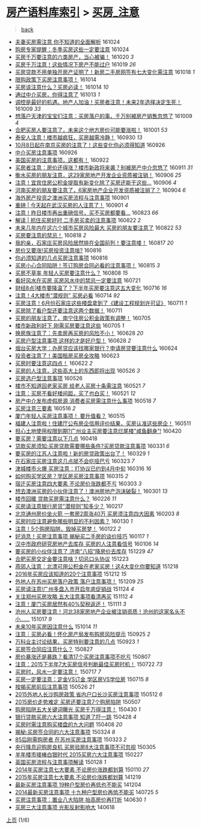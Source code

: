 [房产语料库索引](../../README.md)  > [买房_注意](买房_注意.md)
====
> [back](../README.md)

- [夫妻买房需注意 你不知道的全面解析](http://jkwz.applinzi.com/ittc/6892649284746347524.html#%E5%A4%AB%E5%A6%BB%E4%B9%B0%E6%88%BF%E9%9C%80%E6%B3%A8%E6%84%8F+%E4%BD%A0%E4%B8%8D%E7%9F%A5%E9%81%93%E7%9A%84%E5%85%A8%E9%9D%A2%E8%A7%A3%E6%9E%90) 161024  
- [购房专家提醒：冬季买房这些一定要注意](http://jkwz.applinzi.com/ittc/6892590665589851140.html#%E8%B4%AD%E6%88%BF%E4%B8%93%E5%AE%B6%E6%8F%90%E9%86%92%EF%BC%9A%E5%86%AC%E5%AD%A3%E4%B9%B0%E6%88%BF%E8%BF%99%E4%BA%9B%E4%B8%80%E5%AE%9A%E8%A6%81%E6%B3%A8%E6%84%8F) 161024  
- [买房千万要注意的六类房产，当心被骗！](http://jkwz.applinzi.com/ittc/6891079267521135620.html#%E4%B9%B0%E6%88%BF%E5%8D%83%E4%B8%87%E8%A6%81%E6%B3%A8%E6%84%8F%E7%9A%84%E5%85%AD%E7%B1%BB%E6%88%BF%E4%BA%A7%EF%BC%8C%E5%BD%93%E5%BF%83%E8%A2%AB%E9%AA%97%EF%BC%81) 161020 *3* 
- [买房千万注意！这些情况下房产不能过户](http://jkwz.applinzi.com/ittc/6890749679565800452.html#%E4%B9%B0%E6%88%BF%E5%8D%83%E4%B8%87%E6%B3%A8%E6%84%8F%EF%BC%81%E8%BF%99%E4%BA%9B%E6%83%85%E5%86%B5%E4%B8%8B%E6%88%BF%E4%BA%A7%E4%B8%8D%E8%83%BD%E8%BF%87%E6%88%B7) 161019 *26* 
- [买房贷款不用单独开房产证明了！新房二手房网签有七大变化需注意](http://jkwz.applinzi.com/ittc/6890239289912198149.html#%E4%B9%B0%E6%88%BF%E8%B4%B7%E6%AC%BE%E4%B8%8D%E7%94%A8%E5%8D%95%E7%8B%AC%E5%BC%80%E6%88%BF%E4%BA%A7%E8%AF%81%E6%98%8E%E4%BA%86%EF%BC%81%E6%96%B0%E6%88%BF%E4%BA%8C%E6%89%8B%E6%88%BF%E7%BD%91%E7%AD%BE%E6%9C%89%E4%B8%83%E5%A4%A7%E5%8F%98%E5%8C%96%E9%9C%80%E6%B3%A8%E6%84%8F) 161018 *1* 
- [限购政策下买房注意事项！](http://jkwz.applinzi.com/ittc/6888923717161190404.html#%E9%99%90%E8%B4%AD%E6%94%BF%E7%AD%96%E4%B8%8B%E4%B9%B0%E6%88%BF%E6%B3%A8%E6%84%8F%E4%BA%8B%E9%A1%B9%EF%BC%81) 161014  
- [买房该注意什么？买房必读！](http://jkwz.applinzi.com/ittc/6888781972935017476.html#%E4%B9%B0%E6%88%BF%E8%AF%A5%E6%B3%A8%E6%84%8F%E4%BB%80%E4%B9%88%EF%BC%9F%E4%B9%B0%E6%88%BF%E5%BF%85%E8%AF%BB%EF%BC%81) 161014 *10* 
- [通过中介买房，你得注意了](http://jkwz.applinzi.com/ittc/6888577064927495173.html#%E9%80%9A%E8%BF%87%E4%B8%AD%E4%BB%8B%E4%B9%B0%E6%88%BF%EF%BC%8C%E4%BD%A0%E5%BE%97%E6%B3%A8%E6%84%8F%E4%BA%86) 161013 *1* 
- [调控是最好的机遇。地产人加油！买房者注意！未来2年选择决定生死！](http://jkwz.applinzi.com/ittc/6886904745658156036.html#%E8%B0%83%E6%8E%A7%E6%98%AF%E6%9C%80%E5%A5%BD%E7%9A%84%E6%9C%BA%E9%81%87%E3%80%82%E5%9C%B0%E4%BA%A7%E4%BA%BA%E5%8A%A0%E6%B2%B9%EF%BC%81%E4%B9%B0%E6%88%BF%E8%80%85%E6%B3%A8%E6%84%8F%EF%BC%81%E6%9C%AA%E6%9D%A52%E5%B9%B4%E9%80%89%E6%8B%A9%E5%86%B3%E5%AE%9A%E7%94%9F%E6%AD%BB%EF%BC%81) 161009 *33* 
- [想落户天津的宝宝们注意：买房落户的事，千万别被房产销售忽悠了](http://jkwz.applinzi.com/ittc/6886885717787018245.html#%E6%83%B3%E8%90%BD%E6%88%B7%E5%A4%A9%E6%B4%A5%E7%9A%84%E5%AE%9D%E5%AE%9D%E4%BB%AC%E6%B3%A8%E6%84%8F%EF%BC%9A%E4%B9%B0%E6%88%BF%E8%90%BD%E6%88%B7%E7%9A%84%E4%BA%8B%EF%BC%8C%E5%8D%83%E4%B8%87%E5%88%AB%E8%A2%AB%E6%88%BF%E4%BA%A7%E9%94%80%E5%94%AE%E5%BF%BD%E6%82%A0%E4%BA%86) 161009 *4* 
- [合肥买房人要注意了，未来这个地方房价可能要涨啦！](http://jkwz.applinzi.com/ittc/6883806720647758853.html#%E5%90%88%E8%82%A5%E4%B9%B0%E6%88%BF%E4%BA%BA%E8%A6%81%E6%B3%A8%E6%84%8F%E4%BA%86%EF%BC%8C%E6%9C%AA%E6%9D%A5%E8%BF%99%E4%B8%AA%E5%9C%B0%E6%96%B9%E6%88%BF%E4%BB%B7%E5%8F%AF%E8%83%BD%E8%A6%81%E6%B6%A8%E5%95%A6%EF%BC%81) 161001 *53* 
- [泰安人注意！楼市越疯狂，买房越需冷静！](http://jkwz.applinzi.com/ittc/6883620269079397380.html#%E6%B3%B0%E5%AE%89%E4%BA%BA%E6%B3%A8%E6%84%8F%EF%BC%81%E6%A5%BC%E5%B8%82%E8%B6%8A%E7%96%AF%E7%8B%82%EF%BC%8C%E4%B9%B0%E6%88%BF%E8%B6%8A%E9%9C%80%E5%86%B7%E9%9D%99%EF%BC%81) 160930 *13* 
- [10月8日起在南京买房的注意了！这些变化你必须得知道](http://jkwz.applinzi.com/ittc/6882186777749619716.html#10%E6%9C%888%E6%97%A5%E8%B5%B7%E5%9C%A8%E5%8D%97%E4%BA%AC%E4%B9%B0%E6%88%BF%E7%9A%84%E6%B3%A8%E6%84%8F%E4%BA%86%EF%BC%81%E8%BF%99%E4%BA%9B%E5%8F%98%E5%8C%96%E4%BD%A0%E5%BF%85%E9%A1%BB%E5%BE%97%E7%9F%A5%E9%81%93) 160926  
- [中介买房注意事项](http://jkwz.applinzi.com/ittc/6882108273477551109.html#%E4%B8%AD%E4%BB%8B%E4%B9%B0%E6%88%BF%E6%B3%A8%E6%84%8F%E4%BA%8B%E9%A1%B9) 160926  
- [美国买房的注意事项，这都有！](http://jkwz.applinzi.com/ittc/6880689624745247748.html#%E7%BE%8E%E5%9B%BD%E4%B9%B0%E6%88%BF%E7%9A%84%E6%B3%A8%E6%84%8F%E4%BA%8B%E9%A1%B9%EF%BC%8C%E8%BF%99%E9%83%BD%E6%9C%89%EF%BC%81) 160922  
- [买房者注意：房价还得涨？楼市新政将来袭？别被房产中介忽悠了](http://jkwz.applinzi.com/ittc/6876617393350116356.html#%E4%B9%B0%E6%88%BF%E8%80%85%E6%B3%A8%E6%84%8F%EF%BC%9A%E6%88%BF%E4%BB%B7%E8%BF%98%E5%BE%97%E6%B6%A8%EF%BC%9F%E6%A5%BC%E5%B8%82%E6%96%B0%E6%94%BF%E5%B0%86%E6%9D%A5%E8%A2%AD%EF%BC%9F%E5%88%AB%E8%A2%AB%E6%88%BF%E4%BA%A7%E4%B8%AD%E4%BB%8B%E5%BF%BD%E6%82%A0%E4%BA%86) 160911 *31* 
- [衡水买房的朋友注意，这29家房地产开发企业资质被注销！](http://jkwz.applinzi.com/ittc/6874694614132458500.html#%E8%A1%A1%E6%B0%B4%E4%B9%B0%E6%88%BF%E7%9A%84%E6%9C%8B%E5%8F%8B%E6%B3%A8%E6%84%8F%EF%BC%8C%E8%BF%9929%E5%AE%B6%E6%88%BF%E5%9C%B0%E4%BA%A7%E5%BC%80%E5%8F%91%E4%BC%81%E4%B8%9A%E8%B5%84%E8%B4%A8%E8%A2%AB%E6%B3%A8%E9%94%80%EF%BC%81) 160906 *25* 
- [注意！宜宾住房公积金提取有新变化除了买房还能干这些...](http://jkwz.applinzi.com/ittc/6874550170225738756.html#%E6%B3%A8%E6%84%8F%EF%BC%81%E5%AE%9C%E5%AE%BE%E4%BD%8F%E6%88%BF%E5%85%AC%E7%A7%AF%E9%87%91%E6%8F%90%E5%8F%96%E6%9C%89%E6%96%B0%E5%8F%98%E5%8C%96%E9%99%A4%E4%BA%86%E4%B9%B0%E6%88%BF%E8%BF%98%E8%83%BD%E5%B9%B2%E8%BF%99%E4%BA%9B...) 160906 *4* 
- [河南买房的朋友要注意了，6家房地产企业开发资质被注销了？](http://jkwz.applinzi.com/ittc/6873789920816137221.html#%E6%B2%B3%E5%8D%97%E4%B9%B0%E6%88%BF%E7%9A%84%E6%9C%8B%E5%8F%8B%E8%A6%81%E6%B3%A8%E6%84%8F%E4%BA%86%EF%BC%8C6%E5%AE%B6%E6%88%BF%E5%9C%B0%E4%BA%A7%E4%BC%81%E4%B8%9A%E5%BC%80%E5%8F%91%E8%B5%84%E8%B4%A8%E8%A2%AB%E6%B3%A8%E9%94%80%E4%BA%86%EF%BC%9F) 160904 *6* 
- [海外房产投资之澳洲买房流程与注意事项](http://jkwz.applinzi.com/ittc/6872911890216387589.html#%E6%B5%B7%E5%A4%96%E6%88%BF%E4%BA%A7%E6%8A%95%E8%B5%84%E4%B9%8B%E6%BE%B3%E6%B4%B2%E4%B9%B0%E6%88%BF%E6%B5%81%E7%A8%8B%E4%B8%8E%E6%B3%A8%E6%84%8F%E4%BA%8B%E9%A1%B9) 160901  
- [重磅  | 今天起在武汉买房的人注意了！](http://jkwz.applinzi.com/ittc/6872829782651307012.html#%E9%87%8D%E7%A3%85++%7C+%E4%BB%8A%E5%A4%A9%E8%B5%B7%E5%9C%A8%E6%AD%A6%E6%B1%89%E4%B9%B0%E6%88%BF%E7%9A%84%E4%BA%BA%E6%B3%A8%E6%84%8F%E4%BA%86%EF%BC%81) 160901 *4* 
- [注意！昨日楼市再出重磅信号，买不买房都要看...](http://jkwz.applinzi.com/ittc/6869614719106810885.html#%E6%B3%A8%E6%84%8F%EF%BC%81%E6%98%A8%E6%97%A5%E6%A5%BC%E5%B8%82%E5%86%8D%E5%87%BA%E9%87%8D%E7%A3%85%E4%BF%A1%E5%8F%B7%EF%BC%8C%E4%B9%B0%E4%B8%8D%E4%B9%B0%E6%88%BF%E9%83%BD%E8%A6%81%E7%9C%8B...) 160823 *66* 
- [解读 | 抓住买房好时 二手房买卖的注意事项](http://jkwz.applinzi.com/ittc/6868432008312783876.html#%E8%A7%A3%E8%AF%BB+%7C+%E6%8A%93%E4%BD%8F%E4%B9%B0%E6%88%BF%E5%A5%BD%E6%97%B6+%E4%BA%8C%E6%89%8B%E6%88%BF%E4%B9%B0%E5%8D%96%E7%9A%84%E6%B3%A8%E6%84%8F%E4%BA%8B%E9%A1%B9) 160822 *2* 
- [未来几年内在这六个城市买房风险最大 买房的朋友要注意了](http://jkwz.applinzi.com/ittc/6869203896588829701.html#%E6%9C%AA%E6%9D%A5%E5%87%A0%E5%B9%B4%E5%86%85%E5%9C%A8%E8%BF%99%E5%85%AD%E4%B8%AA%E5%9F%8E%E5%B8%82%E4%B9%B0%E6%88%BF%E9%A3%8E%E9%99%A9%E6%9C%80%E5%A4%A7+%E4%B9%B0%E6%88%BF%E7%9A%84%E6%9C%8B%E5%8F%8B%E8%A6%81%E6%B3%A8%E6%84%8F%E4%BA%86) 160822 *53* 
- [买房要注意的禁忌！](http://jkwz.applinzi.com/ittc/6867753117940188165.html#%E4%B9%B0%E6%88%BF%E8%A6%81%E6%B3%A8%E6%84%8F%E7%9A%84%E7%A6%81%E5%BF%8C%EF%BC%81) 160818 *2* 
- [我的亲，石家庄买房风险居然排在全国前列！要注意喽！](http://jkwz.applinzi.com/ittc/6867359825670964228.html#%E6%88%91%E7%9A%84%E4%BA%B2%EF%BC%8C%E7%9F%B3%E5%AE%B6%E5%BA%84%E4%B9%B0%E6%88%BF%E9%A3%8E%E9%99%A9%E5%B1%85%E7%84%B6%E6%8E%92%E5%9C%A8%E5%85%A8%E5%9B%BD%E5%89%8D%E5%88%97%EF%BC%81%E8%A6%81%E6%B3%A8%E6%84%8F%E5%96%BD%EF%BC%81) 160817 *20* 
- [房价又要涨!买房投资注意啥?](http://jkwz.applinzi.com/ittc/6867002239981454340.html#%E6%88%BF%E4%BB%B7%E5%8F%88%E8%A6%81%E6%B6%A8%21%E4%B9%B0%E6%88%BF%E6%8A%95%E8%B5%84%E6%B3%A8%E6%84%8F%E5%95%A5%3F) 160816  
- [你必须知道的几点买房注意事项](http://jkwz.applinzi.com/ittc/6866893194234692613.html#%E4%BD%A0%E5%BF%85%E9%A1%BB%E7%9F%A5%E9%81%93%E7%9A%84%E5%87%A0%E7%82%B9%E4%B9%B0%E6%88%BF%E6%B3%A8%E6%84%8F%E4%BA%8B%E9%A1%B9) 160816  
- [买房小心合同陷阱！签订购房合同必看的注意事项！](http://jkwz.applinzi.com/ittc/6866643984440624132.html#%E4%B9%B0%E6%88%BF%E5%B0%8F%E5%BF%83%E5%90%88%E5%90%8C%E9%99%B7%E9%98%B1%EF%BC%81%E7%AD%BE%E8%AE%A2%E8%B4%AD%E6%88%BF%E5%90%88%E5%90%8C%E5%BF%85%E7%9C%8B%E7%9A%84%E6%B3%A8%E6%84%8F%E4%BA%8B%E9%A1%B9%EF%BC%81) 160815 *3* 
- [买房不草率 年轻人买房要注意什么？](http://jkwz.applinzi.com/ittc/6864055004809397252.html#%E4%B9%B0%E6%88%BF%E4%B8%8D%E8%8D%89%E7%8E%87+%E5%B9%B4%E8%BD%BB%E4%BA%BA%E4%B9%B0%E6%88%BF%E8%A6%81%E6%B3%A8%E6%84%8F%E4%BB%80%E4%B9%88%EF%BC%9F) 160808 *15* 
- [看好风水在买房 买房风水中的禁忌一定要注意](http://jkwz.applinzi.com/ittc/6856579370650698756.html#%E7%9C%8B%E5%A5%BD%E9%A3%8E%E6%B0%B4%E5%9C%A8%E4%B9%B0%E6%88%BF+%E4%B9%B0%E6%88%BF%E9%A3%8E%E6%B0%B4%E4%B8%AD%E7%9A%84%E7%A6%81%E5%BF%8C%E4%B8%80%E5%AE%9A%E8%A6%81%E6%B3%A8%E6%84%8F) 160721  
- [财经8点|楼市要降温了？下半年买房要注意这五大变化](http://jkwz.applinzi.com/ittc/6855593314912568324.html#%E8%B4%A2%E7%BB%8F8%E7%82%B9%7C%E6%A5%BC%E5%B8%82%E8%A6%81%E9%99%8D%E6%B8%A9%E4%BA%86%EF%BC%9F%E4%B8%8B%E5%8D%8A%E5%B9%B4%E4%B9%B0%E6%88%BF%E8%A6%81%E6%B3%A8%E6%84%8F%E8%BF%99%E4%BA%94%E5%A4%A7%E5%8F%98%E5%8C%96) 160716 *16* 
- [注意！4大楼市“潜规则” 买房必看](http://jkwz.applinzi.com/ittc/6854731725380518916.html#%E6%B3%A8%E6%84%8F%EF%BC%814%E5%A4%A7%E6%A5%BC%E5%B8%82%E2%80%9C%E6%BD%9C%E8%A7%84%E5%88%99%E2%80%9D+%E4%B9%B0%E6%88%BF%E5%BF%85%E7%9C%8B) 160714 *92* 
- [买房注意！6月份石家庄这些楼盘拿到了《建设工程规划许可证》](http://jkwz.applinzi.com/ittc/6853539189022524420.html#%E4%B9%B0%E6%88%BF%E6%B3%A8%E6%84%8F%EF%BC%816%E6%9C%88%E4%BB%BD%E7%9F%B3%E5%AE%B6%E5%BA%84%E8%BF%99%E4%BA%9B%E6%A5%BC%E7%9B%98%E6%8B%BF%E5%88%B0%E4%BA%86%E3%80%8A%E5%BB%BA%E8%AE%BE%E5%B7%A5%E7%A8%8B%E8%A7%84%E5%88%92%E8%AE%B8%E5%8F%AF%E8%AF%81%E3%80%8B) 160711 *1* 
- [买房除了看户型还要注意这两个数据！](http://jkwz.applinzi.com/ittc/6849898714646447109.html#%E4%B9%B0%E6%88%BF%E9%99%A4%E4%BA%86%E7%9C%8B%E6%88%B7%E5%9E%8B%E8%BF%98%E8%A6%81%E6%B3%A8%E6%84%8F%E8%BF%99%E4%B8%A4%E4%B8%AA%E6%95%B0%E6%8D%AE%EF%BC%81) 160711  
- [买房的朋友注意了，南宁住房公积金政策有调整！](http://jkwz.applinzi.com/ittc/6851404233001403397.html#%E4%B9%B0%E6%88%BF%E7%9A%84%E6%9C%8B%E5%8F%8B%E6%B3%A8%E6%84%8F%E4%BA%86%EF%BC%8C%E5%8D%97%E5%AE%81%E4%BD%8F%E6%88%BF%E5%85%AC%E7%A7%AF%E9%87%91%E6%94%BF%E7%AD%96%E6%9C%89%E8%B0%83%E6%95%B4%EF%BC%81) 160705  
- [楼市新政利好下 刚需买房要注意这些](http://jkwz.applinzi.com/ittc/6851355026416731141.html#%E6%A5%BC%E5%B8%82%E6%96%B0%E6%94%BF%E5%88%A9%E5%A5%BD%E4%B8%8B+%E5%88%9A%E9%9C%80%E4%B9%B0%E6%88%BF%E8%A6%81%E6%B3%A8%E6%84%8F%E8%BF%99%E4%BA%9B) 160705 *1* 
- [换房族注意了：先卖房再买房的风险不小！](http://jkwz.applinzi.com/ittc/6848831637282096133.html#%E6%8D%A2%E6%88%BF%E6%97%8F%E6%B3%A8%E6%84%8F%E4%BA%86%EF%BC%9A%E5%85%88%E5%8D%96%E6%88%BF%E5%86%8D%E4%B9%B0%E6%88%BF%E7%9A%84%E9%A3%8E%E9%99%A9%E4%B8%8D%E5%B0%8F%EF%BC%81) 160628 *20* 
- [买房户型注意事项 这样的才是好户型！](http://jkwz.applinzi.com/ittc/6848732815243609092.html#%E4%B9%B0%E6%88%BF%E6%88%B7%E5%9E%8B%E6%B3%A8%E6%84%8F%E4%BA%8B%E9%A1%B9+%E8%BF%99%E6%A0%B7%E7%9A%84%E6%89%8D%E6%98%AF%E5%A5%BD%E6%88%B7%E5%9E%8B%EF%BC%81) 160628 *2* 
- [烟台买房大学：办房贷应该找哪家银行？申请房贷要注意什么](http://jkwz.applinzi.com/ittc/6847309142204875781.html#%E7%83%9F%E5%8F%B0%E4%B9%B0%E6%88%BF%E5%A4%A7%E5%AD%A6%EF%BC%9A%E5%8A%9E%E6%88%BF%E8%B4%B7%E5%BA%94%E8%AF%A5%E6%89%BE%E5%93%AA%E5%AE%B6%E9%93%B6%E8%A1%8C%EF%BC%9F%E7%94%B3%E8%AF%B7%E6%88%BF%E8%B4%B7%E8%A6%81%E6%B3%A8%E6%84%8F%E4%BB%80%E4%B9%88) 160624  
- [投资者注意了！美国租房买房全攻略](http://jkwz.applinzi.com/ittc/6846916616700560389.html#%E6%8A%95%E8%B5%84%E8%80%85%E6%B3%A8%E6%84%8F%E4%BA%86%EF%BC%81%E7%BE%8E%E5%9B%BD%E7%A7%9F%E6%88%BF%E4%B9%B0%E6%88%BF%E5%85%A8%E6%94%BB%E7%95%A5) 160623  
- [买房时要注意这四点！](http://jkwz.applinzi.com/ittc/6846551364230185988.html#%E4%B9%B0%E6%88%BF%E6%97%B6%E8%A6%81%E6%B3%A8%E6%84%8F%E8%BF%99%E5%9B%9B%E7%82%B9%EF%BC%81) 160622 *2* 
- [买房的人注意，这些高大上的东西即将出现](http://jkwz.applinzi.com/ittc/6836537472296944644.html#%E4%B9%B0%E6%88%BF%E7%9A%84%E4%BA%BA%E6%B3%A8%E6%84%8F%EF%BC%8C%E8%BF%99%E4%BA%9B%E9%AB%98%E5%A4%A7%E4%B8%8A%E7%9A%84%E4%B8%9C%E8%A5%BF%E5%8D%B3%E5%B0%86%E5%87%BA%E7%8E%B0) 160526 *3* 
- [买房选户型注意事项](http://jkwz.applinzi.com/ittc/6836466789403591685.html#%E4%B9%B0%E6%88%BF%E9%80%89%E6%88%B7%E5%9E%8B%E6%B3%A8%E6%84%8F%E4%BA%8B%E9%A1%B9) 160526  
- [楼市不知道回老家买房 给老人买房十条需注意](http://jkwz.applinzi.com/ittc/6834746474768106501.html#%E6%A5%BC%E5%B8%82%E4%B8%8D%E7%9F%A5%E9%81%93%E5%9B%9E%E8%80%81%E5%AE%B6%E4%B9%B0%E6%88%BF+%E7%BB%99%E8%80%81%E4%BA%BA%E4%B9%B0%E6%88%BF%E5%8D%81%E6%9D%A1%E9%9C%80%E6%B3%A8%E6%84%8F) 160521 *7* 
- [注意：买房不看好楼间距，买了也白买！](http://jkwz.applinzi.com/ittc/6834622303060886532.html#%E6%B3%A8%E6%84%8F%EF%BC%9A%E4%B9%B0%E6%88%BF%E4%B8%8D%E7%9C%8B%E5%A5%BD%E6%A5%BC%E9%97%B4%E8%B7%9D%EF%BC%8C%E4%B9%B0%E4%BA%86%E4%B9%9F%E7%99%BD%E4%B9%B0%EF%BC%81) 160521 *12* 
- [房产中介发布虚假房源 消费者买房需注意什么事项](http://jkwz.applinzi.com/ittc/6833594006768190469.html#%E6%88%BF%E4%BA%A7%E4%B8%AD%E4%BB%8B%E5%8F%91%E5%B8%83%E8%99%9A%E5%81%87%E6%88%BF%E6%BA%90+%E6%B6%88%E8%B4%B9%E8%80%85%E4%B9%B0%E6%88%BF%E9%9C%80%E6%B3%A8%E6%84%8F%E4%BB%80%E4%B9%88%E4%BA%8B%E9%A1%B9) 160518 *7* 
- [买房注意三要素](http://jkwz.applinzi.com/ittc/6832834740289537029.html#%E4%B9%B0%E6%88%BF%E6%B3%A8%E6%84%8F%E4%B8%89%E8%A6%81%E7%B4%A0) 160516 *2* 
- [厦门年轻人买房注意事项！ 要升值看？](http://jkwz.applinzi.com/ittc/6832330600929035269.html#%E5%8E%A6%E9%97%A8%E5%B9%B4%E8%BD%BB%E4%BA%BA%E4%B9%B0%E6%88%BF%E6%B3%A8%E6%84%8F%E4%BA%8B%E9%A1%B9%EF%BC%81+%E8%A6%81%E5%8D%87%E5%80%BC%E7%9C%8B%EF%BC%9F) 160515  
- [福建人注意啦！住建厅公布房企信用评价结果，买房认准这些房企！](http://jkwz.applinzi.com/ittc/6830993384533394436.html#%E7%A6%8F%E5%BB%BA%E4%BA%BA%E6%B3%A8%E6%84%8F%E5%95%A6%EF%BC%81%E4%BD%8F%E5%BB%BA%E5%8E%85%E5%85%AC%E5%B8%83%E6%88%BF%E4%BC%81%E4%BF%A1%E7%94%A8%E8%AF%84%E4%BB%B7%E7%BB%93%E6%9E%9C%EF%BC%8C%E4%B9%B0%E6%88%BF%E8%AE%A4%E5%87%86%E8%BF%99%E4%BA%9B%E6%88%BF%E4%BC%81%EF%BC%81) 160511  
- [担心土地使用权限到期?广州业主买房要注意烂尾楼&quot;咸鱼翻身&quot;!](http://jkwz.applinzi.com/ittc/6823207034195280900.html#%E6%8B%85%E5%BF%83%E5%9C%9F%E5%9C%B0%E4%BD%BF%E7%94%A8%E6%9D%83%E9%99%90%E5%88%B0%E6%9C%9F%3F%E5%B9%BF%E5%B7%9E%E4%B8%9A%E4%B8%BB%E4%B9%B0%E6%88%BF%E8%A6%81%E6%B3%A8%E6%84%8F%E7%83%82%E5%B0%BE%E6%A5%BC%26quot%3B%E5%92%B8%E9%B1%BC%E7%BF%BB%E8%BA%AB%26quot%3B%21) 160420  
- [要买房？需要注意以下几点](http://jkwz.applinzi.com/ittc/6822480028642051077.html#%E8%A6%81%E4%B9%B0%E6%88%BF%EF%BC%9F%E9%9C%80%E8%A6%81%E6%B3%A8%E6%84%8F%E4%BB%A5%E4%B8%8B%E5%87%A0%E7%82%B9) 160418  
- [贷款买房须知:买房贷款需要哪些条件?买房贷款注意事项](http://jkwz.applinzi.com/ittc/6815657622757704709.html#%E8%B4%B7%E6%AC%BE%E4%B9%B0%E6%88%BF%E9%A1%BB%E7%9F%A5%3A%E4%B9%B0%E6%88%BF%E8%B4%B7%E6%AC%BE%E9%9C%80%E8%A6%81%E5%93%AA%E4%BA%9B%E6%9D%A1%E4%BB%B6%3F%E4%B9%B0%E6%88%BF%E8%B4%B7%E6%AC%BE%E6%B3%A8%E6%84%8F%E4%BA%8B%E9%A1%B9) 160331 *6* 
- [要买房的江苏人注意啦！新的房贷政策出台了！](http://jkwz.applinzi.com/ittc/6815015014922454021.html#%E8%A6%81%E4%B9%B0%E6%88%BF%E7%9A%84%E6%B1%9F%E8%8B%8F%E4%BA%BA%E6%B3%A8%E6%84%8F%E5%95%A6%EF%BC%81%E6%96%B0%E7%9A%84%E6%88%BF%E8%B4%B7%E6%94%BF%E7%AD%96%E5%87%BA%E5%8F%B0%E4%BA%86%EF%BC%81) 160329 *1* 
- [在石家庄买房注意这几点就不会吃哑巴亏](http://jkwz.applinzi.com/ittc/6812859590014141444.html#%E5%9C%A8%E7%9F%B3%E5%AE%B6%E5%BA%84%E4%B9%B0%E6%88%BF%E6%B3%A8%E6%84%8F%E8%BF%99%E5%87%A0%E7%82%B9%E5%B0%B1%E4%B8%8D%E4%BC%9A%E5%90%83%E5%93%91%E5%B7%B4%E4%BA%8F) 160323 *7* 
- [津城楼市火爆 买房注意：打协议已约到4月中旬](http://jkwz.applinzi.com/ittc/6810114731037688837.html#%E6%B4%A5%E5%9F%8E%E6%A5%BC%E5%B8%82%E7%81%AB%E7%88%86+%E4%B9%B0%E6%88%BF%E6%B3%A8%E6%84%8F%EF%BC%9A%E6%89%93%E5%8D%8F%E8%AE%AE%E5%B7%B2%E7%BA%A6%E5%88%B04%E6%9C%88%E4%B8%AD%E6%97%AC) 160316 *16* 
- [如何购买学区房？学区房买房注意事项](http://jkwz.applinzi.com/ittc/6809751817848095748.html#%E5%A6%82%E4%BD%95%E8%B4%AD%E4%B9%B0%E5%AD%A6%E5%8C%BA%E6%88%BF%EF%BC%9F%E5%AD%A6%E5%8C%BA%E6%88%BF%E4%B9%B0%E6%88%BF%E6%B3%A8%E6%84%8F%E4%BA%8B%E9%A1%B9) 160315 *2* 
- [宿迁买房注意四大要素 不论房价涨跌都不亏](http://jkwz.applinzi.com/ittc/6805310476552504324.html#%E5%AE%BF%E8%BF%81%E4%B9%B0%E6%88%BF%E6%B3%A8%E6%84%8F%E5%9B%9B%E5%A4%A7%E8%A6%81%E7%B4%A0+%E4%B8%8D%E8%AE%BA%E6%88%BF%E4%BB%B7%E6%B6%A8%E8%B7%8C%E9%83%BD%E4%B8%8D%E4%BA%8F) 160303 *3* 
- [想去澳洲买房的小伙伴注意了！澳洲房地产泡沫破裂！](http://jkwz.applinzi.com/ittc/6804650580874101765.html#%E6%83%B3%E5%8E%BB%E6%BE%B3%E6%B4%B2%E4%B9%B0%E6%88%BF%E7%9A%84%E5%B0%8F%E4%BC%99%E4%BC%B4%E6%B3%A8%E6%84%8F%E4%BA%86%EF%BC%81%E6%BE%B3%E6%B4%B2%E6%88%BF%E5%9C%B0%E4%BA%A7%E6%B3%A1%E6%B2%AB%E7%A0%B4%E8%A3%82%EF%BC%81) 160301 *13* 
- [楼市回暖  贷款买房需注意什么？](http://jkwz.applinzi.com/ittc/6803160811069506565.html#%E6%A5%BC%E5%B8%82%E5%9B%9E%E6%9A%96++%E8%B4%B7%E6%AC%BE%E4%B9%B0%E6%88%BF%E9%9C%80%E6%B3%A8%E6%84%8F%E4%BB%80%E4%B9%88%EF%BC%9F) 160226 *11* 
- [买房请注意银行房贷&quot;潜规则&quot;知多少？](http://jkwz.applinzi.com/ittc/6799860324035462148.html#%E4%B9%B0%E6%88%BF%E8%AF%B7%E6%B3%A8%E6%84%8F%E9%93%B6%E8%A1%8C%E6%88%BF%E8%B4%B7%26quot%3B%E6%BD%9C%E8%A7%84%E5%88%99%26quot%3B%E7%9F%A5%E5%A4%9A%E5%B0%91%EF%BC%9F) 160217  
- [北京通州房价坐火箭 一套房2周涨40万 买房须注意四大因素](http://jkwz.applinzi.com/ittc/6794644904491877381.html#%E5%8C%97%E4%BA%AC%E9%80%9A%E5%B7%9E%E6%88%BF%E4%BB%B7%E5%9D%90%E7%81%AB%E7%AE%AD+%E4%B8%80%E5%A5%97%E6%88%BF2%E5%91%A8%E6%B6%A840%E4%B8%87+%E4%B9%B0%E6%88%BF%E9%A1%BB%E6%B3%A8%E6%84%8F%E5%9B%9B%E5%A4%A7%E5%9B%A0%E7%B4%A0) 160203 *8* 
- [买房时应注意避免哪些明显的不利因素？](http://jkwz.applinzi.com/ittc/6792742299926791172.html#%E4%B9%B0%E6%88%BF%E6%97%B6%E5%BA%94%E6%B3%A8%E6%84%8F%E9%81%BF%E5%85%8D%E5%93%AA%E4%BA%9B%E6%98%8E%E6%98%BE%E7%9A%84%E4%B8%8D%E5%88%A9%E5%9B%A0%E7%B4%A0%EF%BC%9F) 160130 *1* 
- [注意！5个购房陷阱，毁掉买房梦！](http://jkwz.applinzi.com/ittc/6790134070008873988.html#%E6%B3%A8%E6%84%8F%EF%BC%815%E4%B8%AA%E8%B4%AD%E6%88%BF%E9%99%B7%E9%98%B1%EF%BC%8C%E6%AF%81%E6%8E%89%E4%B9%B0%E6%88%BF%E6%A2%A6%EF%BC%81) 160122 *2* 
- [好消息！买房注意事项 揭秘买二手房的谈价技巧](http://jkwz.applinzi.com/ittc/6787964736297763844.html#%E5%A5%BD%E6%B6%88%E6%81%AF%EF%BC%81%E4%B9%B0%E6%88%BF%E6%B3%A8%E6%84%8F%E4%BA%8B%E9%A1%B9+%E6%8F%AD%E7%A7%98%E4%B9%B0%E4%BA%8C%E6%89%8B%E6%88%BF%E7%9A%84%E8%B0%88%E4%BB%B7%E6%8A%80%E5%B7%A7) 160117 *1* 
- [汉中市政府研究房地产去库存 买房的人注意看信号](http://jkwz.applinzi.com/ittc/6784114710601532420.html#%E6%B1%89%E4%B8%AD%E5%B8%82%E6%94%BF%E5%BA%9C%E7%A0%94%E7%A9%B6%E6%88%BF%E5%9C%B0%E4%BA%A7%E5%8E%BB%E5%BA%93%E5%AD%98+%E4%B9%B0%E6%88%BF%E7%9A%84%E4%BA%BA%E6%B3%A8%E6%84%8F%E7%9C%8B%E4%BF%A1%E5%8F%B7) 160106 *14* 
- [要买房的小伙伴注意了 济南“八招”降房价去库存](http://jkwz.applinzi.com/ittc/6781268428665127941.html#%E8%A6%81%E4%B9%B0%E6%88%BF%E7%9A%84%E5%B0%8F%E4%BC%99%E4%BC%B4%E6%B3%A8%E6%84%8F%E4%BA%86+%E6%B5%8E%E5%8D%97%E2%80%9C%E5%85%AB%E6%8B%9B%E2%80%9D%E9%99%8D%E6%88%BF%E4%BB%B7%E5%8E%BB%E5%BA%93%E5%AD%98) 151229 *47* 
- [合肥买房交定金要注意啥？切忌口头协议](http://jkwz.applinzi.com/ittc/6779077558708732933.html#%E5%90%88%E8%82%A5%E4%B9%B0%E6%88%BF%E4%BA%A4%E5%AE%9A%E9%87%91%E8%A6%81%E6%B3%A8%E6%84%8F%E5%95%A5%EF%BC%9F%E5%88%87%E5%BF%8C%E5%8F%A3%E5%A4%B4%E5%8D%8F%E8%AE%AE) 151223  
- [燕郊人注意：北漂可用公积金在老家买房！这4大变化你要知道](http://jkwz.applinzi.com/ittc/6777082257068262404.html#%E7%87%95%E9%83%8A%E4%BA%BA%E6%B3%A8%E6%84%8F%EF%BC%9A%E5%8C%97%E6%BC%82%E5%8F%AF%E7%94%A8%E5%85%AC%E7%A7%AF%E9%87%91%E5%9C%A8%E8%80%81%E5%AE%B6%E4%B9%B0%E6%88%BF%EF%BC%81%E8%BF%994%E5%A4%A7%E5%8F%98%E5%8C%96%E4%BD%A0%E8%A6%81%E7%9F%A5%E9%81%93) 151218  
- [2016年买房应该知道的20个注意事项](http://jkwz.applinzi.com/ittc/6775076383651005444.html#2016%E5%B9%B4%E4%B9%B0%E6%88%BF%E5%BA%94%E8%AF%A5%E7%9F%A5%E9%81%93%E7%9A%8420%E4%B8%AA%E6%B3%A8%E6%84%8F%E4%BA%8B%E9%A1%B9) 151212 *15* 
- [外地人在苏州买房落户政策 落户注意事项！](http://jkwz.applinzi.com/ittc/6773877450731947012.html#%E5%A4%96%E5%9C%B0%E4%BA%BA%E5%9C%A8%E8%8B%8F%E5%B7%9E%E4%B9%B0%E6%88%BF%E8%90%BD%E6%88%B7%E6%94%BF%E7%AD%96+%E8%90%BD%E6%88%B7%E6%B3%A8%E6%84%8F%E4%BA%8B%E9%A1%B9%EF%BC%81) 151209 *25* 
- [买房请注意!广州多盘入市开启年底促销战](http://jkwz.applinzi.com/ittc/6768164886232433668.html#%E4%B9%B0%E6%88%BF%E8%AF%B7%E6%B3%A8%E6%84%8F%21%E5%B9%BF%E5%B7%9E%E5%A4%9A%E7%9B%98%E5%85%A5%E5%B8%82%E5%BC%80%E5%90%AF%E5%B9%B4%E5%BA%95%E4%BF%83%E9%94%80%E6%88%98) 151124 *4* 
- [关注郑州买房攻略 五大注意事项看清再买](http://jkwz.applinzi.com/ittc/6763849079507649541.html#%E5%85%B3%E6%B3%A8%E9%83%91%E5%B7%9E%E4%B9%B0%E6%88%BF%E6%94%BB%E7%95%A5+%E4%BA%94%E5%A4%A7%E6%B3%A8%E6%84%8F%E4%BA%8B%E9%A1%B9%E7%9C%8B%E6%B8%85%E5%86%8D%E4%B9%B0) 151112 *4* 
- [注意！厦门买房居然有40%契税返还！](http://jkwz.applinzi.com/ittc/6763065872247948292.html#%E6%B3%A8%E6%84%8F%EF%BC%81%E5%8E%A6%E9%97%A8%E4%B9%B0%E6%88%BF%E5%B1%85%E7%84%B6%E6%9C%8940%25%E5%A5%91%E7%A8%8E%E8%BF%94%E8%BF%98%EF%BC%81) 151111 *3* 
- [沧州人买房要注意！河北38家房地产企业被注销资质！沧州的这家名头不小......](http://jkwz.applinzi.com/ittc/6754294617005638661.html#%E6%B2%A7%E5%B7%9E%E4%BA%BA%E4%B9%B0%E6%88%BF%E8%A6%81%E6%B3%A8%E6%84%8F%EF%BC%81%E6%B2%B3%E5%8C%9738%E5%AE%B6%E6%88%BF%E5%9C%B0%E4%BA%A7%E4%BC%81%E4%B8%9A%E8%A2%AB%E6%B3%A8%E9%94%80%E8%B5%84%E8%B4%A8%EF%BC%81%E6%B2%A7%E5%B7%9E%E7%9A%84%E8%BF%99%E5%AE%B6%E5%90%8D%E5%A4%B4%E4%B8%8D%E5%B0%8F......) 151017 *9* 
- [未来10年买房因注意什么](http://jkwz.applinzi.com/ittc/6752993834620011524.html#%E6%9C%AA%E6%9D%A510%E5%B9%B4%E4%B9%B0%E6%88%BF%E5%9B%A0%E6%B3%A8%E6%84%8F%E4%BB%80%E4%B9%88) 151014 *11* 
- [注意｜买房必看！怀化房产局发布购房风险提示](http://jkwz.applinzi.com/ittc/6745971490077000709.html#%E6%B3%A8%E6%84%8F%EF%BD%9C%E4%B9%B0%E6%88%BF%E5%BF%85%E7%9C%8B%EF%BC%81%E6%80%80%E5%8C%96%E6%88%BF%E4%BA%A7%E5%B1%80%E5%8F%91%E5%B8%83%E8%B4%AD%E6%88%BF%E9%A3%8E%E9%99%A9%E6%8F%90%E7%A4%BA) 150925 *2* 
- [万科业主讨论结果，买房特别要注意的几点](http://jkwz.applinzi.com/ittc/6745277328873882628.html#%E4%B8%87%E7%A7%91%E4%B8%9A%E4%B8%BB%E8%AE%A8%E8%AE%BA%E7%BB%93%E6%9E%9C%EF%BC%8C%E4%B9%B0%E6%88%BF%E7%89%B9%E5%88%AB%E8%A6%81%E6%B3%A8%E6%84%8F%E7%9A%84%E5%87%A0%E7%82%B9) 150923 *1* 
- [买房签合同应注意什么？](http://jkwz.applinzi.com/ittc/6735165275052049412.html#%E4%B9%B0%E6%88%BF%E7%AD%BE%E5%90%88%E5%90%8C%E5%BA%94%E6%B3%A8%E6%84%8F%E4%BB%80%E4%B9%88%EF%BC%9F) 150827  
- [房价暴涨还是暴跌？看清17个买房注意事项不吃亏](http://jkwz.applinzi.com/ittc/547650615581456934.html#%E6%88%BF%E4%BB%B7%E6%9A%B4%E6%B6%A8%E8%BF%98%E6%98%AF%E6%9A%B4%E8%B7%8C%EF%BC%9F%E7%9C%8B%E6%B8%8517%E4%B8%AA%E4%B9%B0%E6%88%BF%E6%B3%A8%E6%84%8F%E4%BA%8B%E9%A1%B9%E4%B8%8D%E5%90%83%E4%BA%8F) 150807  
- [注意：2015下半年7大买房信号判断最佳买房时机！](http://jkwz.applinzi.com/ittc/547650615198929991.html#%E6%B3%A8%E6%84%8F%EF%BC%9A2015%E4%B8%8B%E5%8D%8A%E5%B9%B47%E5%A4%A7%E4%B9%B0%E6%88%BF%E4%BF%A1%E5%8F%B7%E5%88%A4%E6%96%AD%E6%9C%80%E4%BD%B3%E4%B9%B0%E6%88%BF%E6%97%B6%E6%9C%BA%EF%BC%81) 150722 *73* 
- [买房时，风水一定要注意！](http://jkwz.applinzi.com/ittc/547650614919677190.html#%E4%B9%B0%E6%88%BF%E6%97%B6%EF%BC%8C%E9%A3%8E%E6%B0%B4%E4%B8%80%E5%AE%9A%E8%A6%81%E6%B3%A8%E6%84%8F%EF%BC%81) 150717 *7* 
- [买房一定要注意：定金VS订金 学区房VS学位房](http://jkwz.applinzi.com/ittc/547650615067439547.html#%E4%B9%B0%E6%88%BF%E4%B8%80%E5%AE%9A%E8%A6%81%E6%B3%A8%E6%84%8F%EF%BC%9A%E5%AE%9A%E9%87%91VS%E8%AE%A2%E9%87%91+%E5%AD%A6%E5%8C%BA%E6%88%BFVS%E5%AD%A6%E4%BD%8D%E6%88%BF) 150715 *8* 
- [按揭买房前后注意事项](http://jkwz.applinzi.com/ittc/547650611409234559.html#%E6%8C%89%E6%8F%AD%E4%B9%B0%E6%88%BF%E5%89%8D%E5%90%8E%E6%B3%A8%E6%84%8F%E4%BA%8B%E9%A1%B9) 150526 *21* 
- [2015外地人长沙购房政策 省内户口长沙买房注意事项](http://jkwz.applinzi.com/ittc/547650611405445454.html#2015%E5%A4%96%E5%9C%B0%E4%BA%BA%E9%95%BF%E6%B2%99%E8%B4%AD%E6%88%BF%E6%94%BF%E7%AD%96+%E7%9C%81%E5%86%85%E6%88%B7%E5%8F%A3%E9%95%BF%E6%B2%99%E4%B9%B0%E6%88%BF%E6%B3%A8%E6%84%8F%E4%BA%8B%E9%A1%B9) 150512 *6* 
- [2015房价走势难定 买房还要注意7个购房陷阱](http://jkwz.applinzi.com/ittc/547650611408148496.html#2015%E6%88%BF%E4%BB%B7%E8%B5%B0%E5%8A%BF%E9%9A%BE%E5%AE%9A+%E4%B9%B0%E6%88%BF%E8%BF%98%E8%A6%81%E6%B3%A8%E6%84%8F7%E4%B8%AA%E8%B4%AD%E6%88%BF%E9%99%B7%E9%98%B1) 150507  
- [购房陷阱五大关键词曝光 买房千万得注意！](http://jkwz.applinzi.com/ittc/547650611406644411.html#%E8%B4%AD%E6%88%BF%E9%99%B7%E9%98%B1%E4%BA%94%E5%A4%A7%E5%85%B3%E9%94%AE%E8%AF%8D%E6%9B%9D%E5%85%89+%E4%B9%B0%E6%88%BF%E5%8D%83%E4%B8%87%E5%BE%97%E6%B3%A8%E6%84%8F%EF%BC%81) 150430 *1* 
- [银行贷款买房六大注意事项 知道了吓一跳](http://jkwz.applinzi.com/ittc/547650611409623559.html#%E9%93%B6%E8%A1%8C%E8%B4%B7%E6%AC%BE%E4%B9%B0%E6%88%BF%E5%85%AD%E5%A4%A7%E6%B3%A8%E6%84%8F%E4%BA%8B%E9%A1%B9+%E7%9F%A5%E9%81%93%E4%BA%86%E5%90%93%E4%B8%80%E8%B7%B3) 150428 *4* 
- [买房时需注意购买楼盘的九大问题](http://jkwz.applinzi.com/ittc/547650611404259315.html#%E4%B9%B0%E6%88%BF%E6%97%B6%E9%9C%80%E6%B3%A8%E6%84%8F%E8%B4%AD%E4%B9%B0%E6%A5%BC%E7%9B%98%E7%9A%84%E4%B9%9D%E5%A4%A7%E9%97%AE%E9%A2%98) 150408 *20* 
- [揭秘:买房签合同的六大注意事项](http://jkwz.applinzi.com/ittc/547650611401053904.html#%E6%8F%AD%E7%A7%98%3A%E4%B9%B0%E6%88%BF%E7%AD%BE%E5%90%88%E5%90%8C%E7%9A%84%E5%85%AD%E5%A4%A7%E6%B3%A8%E6%84%8F%E4%BA%8B%E9%A1%B9) 150324 *8* 
- [85后刚需购房者 在苏州买房注意事项](http://jkwz.applinzi.com/ittc/547650611399329387.html#85%E5%90%8E%E5%88%9A%E9%9C%80%E8%B4%AD%E6%88%BF%E8%80%85+%E5%9C%A8%E8%8B%8F%E5%B7%9E%E4%B9%B0%E6%88%BF%E6%B3%A8%E6%84%8F%E4%BA%8B%E9%A1%B9) 150323 *2* 
- [央行降息迎购房良机 买房验房8大注意事项不可忽视](http://jkwz.applinzi.com/ittc/547650611394426727.html#%E5%A4%AE%E8%A1%8C%E9%99%8D%E6%81%AF%E8%BF%8E%E8%B4%AD%E6%88%BF%E8%89%AF%E6%9C%BA+%E4%B9%B0%E6%88%BF%E9%AA%8C%E6%88%BF8%E5%A4%A7%E6%B3%A8%E6%84%8F%E4%BA%8B%E9%A1%B9%E4%B8%8D%E5%8F%AF%E5%BF%BD%E8%A7%86) 150305  
- [羊年楼市接棒白银时代 2015买房六大注意事项](http://jkwz.applinzi.com/ittc/547650611394773446.html#%E7%BE%8A%E5%B9%B4%E6%A5%BC%E5%B8%82%E6%8E%A5%E6%A3%92%E7%99%BD%E9%93%B6%E6%97%B6%E4%BB%A3+2015%E4%B9%B0%E6%88%BF%E5%85%AD%E5%A4%A7%E6%B3%A8%E6%84%8F%E4%BA%8B%E9%A1%B9) 150227  
- [英国买房流程与注意事项解读](http://jkwz.applinzi.com/ittc/547650611387811466.html#%E8%8B%B1%E5%9B%BD%E4%B9%B0%E6%88%BF%E6%B5%81%E7%A8%8B%E4%B8%8E%E6%B3%A8%E6%84%8F%E4%BA%8B%E9%A1%B9%E8%A7%A3%E8%AF%BB) 150128 *1* 
- [2014年买房注意七大要素 不论房价涨跌都划算](http://jkwz.applinzi.com/ittc/547650611365987178.html#2014%E5%B9%B4%E4%B9%B0%E6%88%BF%E6%B3%A8%E6%84%8F%E4%B8%83%E5%A4%A7%E8%A6%81%E7%B4%A0+%E4%B8%8D%E8%AE%BA%E6%88%BF%E4%BB%B7%E6%B6%A8%E8%B7%8C%E9%83%BD%E5%88%92%E7%AE%97) 150110 *27* 
- [2015年买房注意七大要素 不论房价涨跌都划算](http://jkwz.applinzi.com/ittc/547650611384837518.html#2015%E5%B9%B4%E4%B9%B0%E6%88%BF%E6%B3%A8%E6%84%8F%E4%B8%83%E5%A4%A7%E8%A6%81%E7%B4%A0+%E4%B8%8D%E8%AE%BA%E6%88%BF%E4%BB%B7%E6%B6%A8%E8%B7%8C%E9%83%BD%E5%88%92%E7%AE%97) 141219  
- [最新买房注意事项 19种户型房价再低也不能买](http://jkwz.applinzi.com/ittc/547650611381836269.html#%E6%9C%80%E6%96%B0%E4%B9%B0%E6%88%BF%E6%B3%A8%E6%84%8F%E4%BA%8B%E9%A1%B9+19%E7%A7%8D%E6%88%B7%E5%9E%8B%E6%88%BF%E4%BB%B7%E5%86%8D%E4%BD%8E%E4%B9%9F%E4%B8%8D%E8%83%BD%E4%B9%B0) 141204  
- [2014最新买房注意事项 十九种户型房价再低不能买](http://jkwz.applinzi.com/ittc/547650611370066157.html#2014%E6%9C%80%E6%96%B0%E4%B9%B0%E6%88%BF%E6%B3%A8%E6%84%8F%E4%BA%8B%E9%A1%B9+%E5%8D%81%E4%B9%9D%E7%A7%8D%E6%88%B7%E5%9E%8B%E6%88%BF%E4%BB%B7%E5%86%8D%E4%BD%8E%E4%B8%8D%E8%83%BD%E4%B9%B0) 140725 *5* 
- [买房注意事项：置业八大陷阱 抬高房价再打折](http://jkwz.applinzi.com/ittc/547650611367265834.html#%E4%B9%B0%E6%88%BF%E6%B3%A8%E6%84%8F%E4%BA%8B%E9%A1%B9%EF%BC%9A%E7%BD%AE%E4%B8%9A%E5%85%AB%E5%A4%A7%E9%99%B7%E9%98%B1+%E6%8A%AC%E9%AB%98%E6%88%BF%E4%BB%B7%E5%86%8D%E6%89%93%E6%8A%98) 140630 *1* 
- [买房三大注意事项 光影反射影响大](http://jkwz.applinzi.com/ittc/547650611366968937.html#%E4%B9%B0%E6%88%BF%E4%B8%89%E5%A4%A7%E6%B3%A8%E6%84%8F%E4%BA%8B%E9%A1%B9+%E5%85%89%E5%BD%B1%E5%8F%8D%E5%B0%84%E5%BD%B1%E5%93%8D%E5%A4%A7) 140618  


 [上页](买房_注意2.md)           (1/6)